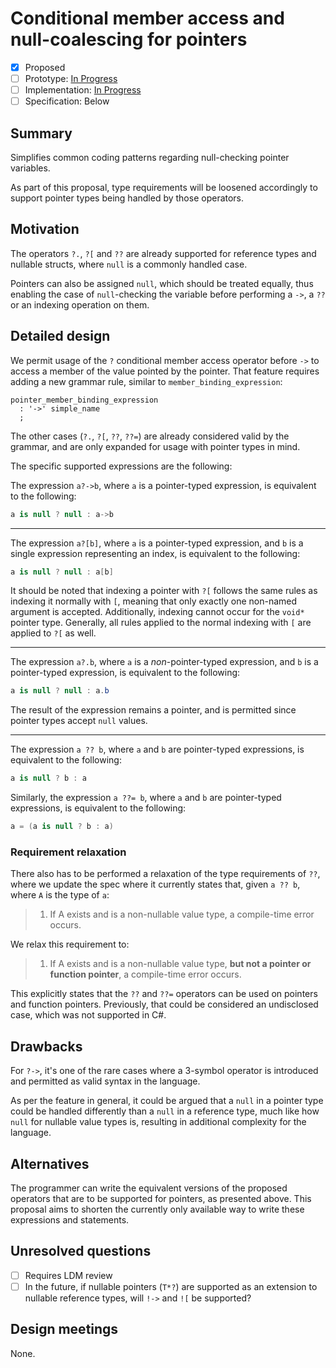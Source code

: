 # Conditional member access and null-coalescing for pointers

* [x] Proposed
* [ ] Prototype: [In Progress](https://github.com/AlFasGD/roslyn/tree/conditional-access-pointers)
* [ ] Implementation: [In Progress](https://github.com/AlFasGD/roslyn/tree/conditional-access-pointers)
* [ ] Specification: Below

## Summary
[summary]: #summary

Simplifies common coding patterns regarding null-checking pointer variables.

As part of this proposal, type requirements will be loosened accordingly to support pointer types being handled by those operators.

## Motivation
[motivation]: #motivation

The operators `?.`, `?[` and `??` are already supported for reference types and nullable structs, where `null` is a commonly handled case.

Pointers can also be assigned `null`, which should be treated equally, thus enabling the case of `null`-checking the variable before performing a `->`, a `??` or an indexing operation on them.

## Detailed design
[design]: #detailed-design

We permit usage of the `?` conditional member access operator before `->` to access a member of the value pointed by the pointer. That feature requires adding a new grammar rule, similar to `member_binding_expression`:

```antlr
pointer_member_binding_expression
  : '->' simple_name
  ;
```

The other cases (`?.`, `?[`, `??`, `??=`) are already considered valid by the grammar, and are only expanded for usage with pointer types in mind.

The specific supported expressions are the following:

The expression `a?->b`, where `a` is a pointer-typed expression, is equivalent to the following:
```csharp
a is null ? null : a->b
```

---

The expression `a?[b]`, where `a` is a pointer-typed expression, and `b` is a single expression representing an index, is equivalent to the following:
```csharp
a is null ? null : a[b]
```

It should be noted that indexing a pointer with `?[` follows the same rules as indexing it normally with `[`, meaning that only exactly one non-named argument is accepted. Additionally, indexing cannot occur for the `void*` pointer type. Generally, all rules applied to the normal indexing with `[` are applied to `?[` as well.

---

The expression `a?.b`, where `a` is a *non*-pointer-typed expression, and `b` is a pointer-typed expression, is equivalent to the following:
```csharp
a is null ? null : a.b
```

The result of the expression remains a pointer, and is permitted since pointer types accept `null` values.

---

The expression `a ?? b`, where `a` and `b` are pointer-typed expressions, is equivalent to the following:
```csharp
a is null ? b : a
```

Similarly, the expression `a ??= b`, where `a` and `b` are pointer-typed expressions, is equivalent to the following:
```csharp
a = (a is null ? b : a)
```

### Requirement relaxation

There also has to be performed a relaxation of the type requirements of `??`, where we update the spec where it currently states that, given `a ?? b`, where `A` is the type of `a`:

> 1. If A exists and is a non-nullable value type, a compile-time error occurs.

We relax this requirement to:

> 1. If A exists and is a non-nullable value type, **but not a pointer or function pointer**, a compile-time error occurs.

This explicitly states that the `??` and `??=` operators can be used on pointers and function pointers. Previously, that could be considered an undisclosed case, which was not supported in C#.

## Drawbacks
[drawbacks]: #drawbacks

For `?->`, it's one of the rare cases where a 3-symbol operator is introduced and permitted as valid syntax in the language.

As per the feature in general, it could be argued that a `null` in a pointer type could be handled differently than a `null` in a reference type, much like how `null` for nullable value types is, resulting in additional complexity for the language.

## Alternatives
[alternatives]: #alternatives

The programmer can write the equivalent versions of the proposed operators that are to be supported for pointers, as presented above. This proposal aims to shorten the currently only available way to write these expressions and statements.

## Unresolved questions
[unresolved]: #unresolved-questions

- [ ] Requires LDM review
- [ ] In the future, if nullable pointers (`T*?`) are supported as an extension to nullable reference types, will `!->` and `![` be supported?

## Design meetings

None.
